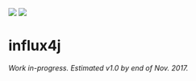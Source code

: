 [![][Build Status img]][Build Status]
[![][license img]][license]

# influx4j

*Work in-progress.  Estimated v1.0 by end of Nov. 2017.*


[Build Status]:https://travis-ci.org/brettwooldridge/influx4j
[Build Status img]:https://travis-ci.org/brettwooldridge/influx4j.svg?branch=master

[license]:LICENSE
[license img]:https://img.shields.io/badge/license-Apache%202-blue.svg
